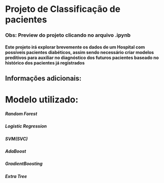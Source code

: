 # Projeto de Classificação de pacientes
### Obs: Preview do projeto clicando no arquivo .ipynb


#### Este projeto irá explorar brevemente os dados de um Hospital com possíveis pacientes diabéticos, assim sendo necessário criar modelos preditivos para auxiliar no diagnóstico dos futuros pacientes baseado no histórico dos pacientes já registrados


## Informações adicionais:
# Modelo utilizado: 
##### Random Forest
##### Logistic Regression
##### SVM(SVC)
##### AdaBoost
##### GradientBoosting
##### Extra Tree

